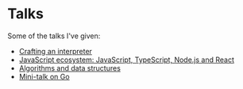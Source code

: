 # Talks

Some of the talks I've given:
* [Crafting an interpreter](http://andersnissen.com/talks/crafting-interpreters)
* [JavaScript ecosystem: JavaScript, TypeScript, Node.js and React](http://andersnissen.com/talks/javascript-ecosystem-talk)
* [Algorithms and data structures](http://andersnissen.com/talks/algorithms-and-data-structures-talk)
* [Mini-talk on Go](http://andersnissen.com/talks/go-mini-talk/go-slides.pdf)